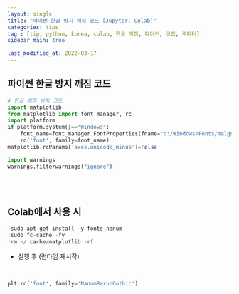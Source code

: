 ```yaml
---
layout: single
title: "파이썬 한글 방지 깨짐 코드 [Jupyter, Colab]"
categories: tips
tag : [tip, python, korea, colab, 한글 깨짐, 파이썬, 코랩, 주피터]
sidebar_main: true

last_modified_at: 2022-03-17
---
```


## 파이썬 한글 방지 깨짐 코드

```python
# 한글 깨짐 방지 코드
import matplotlib
from matplotlib import font_manager, rc
import platform
if platform.system()=="Windows":
    font_name=font_manager.FontProperties(fname="c:/Windows/Fonts/malgun.ttf").get_name()
    rc('font', family=font_name)
matplotlib.rcParams['axes.unicode_minus']=False

import warnings
warnings.filterwarnings("ignore")
```

<br>
<br>

## Colab에서 사용 시

```python
!sudo apt-get install -y fonts-nanum
!sudo fc-cache -fv
!rm ~/.cache/matplotlib -rf
```

- 실행 후 (런타임 재시작)

<br>

```python
plt.rc('font', family='NanumBarunGothic')
```

<br>
<br>
<br>
<br>
